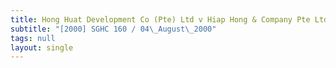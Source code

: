 ```yaml
---
title: Hong Huat Development Co (Pte) Ltd v Hiap Hong & Company Pte Ltd
subtitle: "[2000] SGHC 160 / 04\_August\_2000"
tags: null
layout: single
---
```


